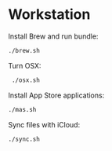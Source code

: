 # Workstation

Install Brew and run bundle:
```bash
./brew.sh
```

Turn OSX:

```bash
 ./osx.sh
```


Install App Store applications:

```bash
./mas.sh
```

Sync files with iCloud:

```bash
./sync.sh
```
